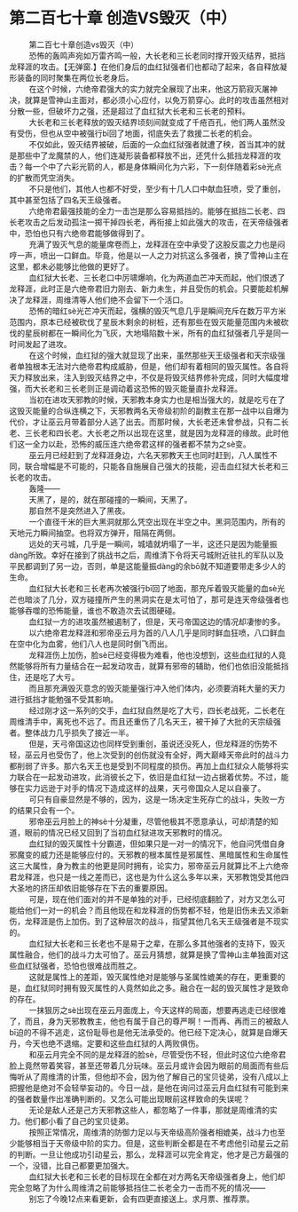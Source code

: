 <h1>第二百七十章 创造VS毁灭（中）</h1>
<div id="content">&nbsp&nbsp&nbsp&nbsp&nbsp&nbsp&nbsp&nbsp
 第二百七十章创造vs毁灭（中）
 <br/>&nbsp&nbsp&nbsp&nbsp&nbsp&nbsp&nbsp&nbsp
 恐怖的轰鸣声宛如万雷齐鸣一般，大长老和三长老同时撑开毁灭结界，抵挡龙释涯的攻击。【无弹窗.】在他们身后的血红狱强者们也都动了起来，各自释放凝形装备的同时聚集在两位长老身后。
 <br/>&nbsp&nbsp&nbsp&nbsp&nbsp&nbsp&nbsp&nbsp
 在这个时候，六绝帝君强大的实力就完全展现了出来，他这万箭寂灭屠神决，就算是雪神山主面对，都必须小心应付，以免万箭穿心。此时的攻击虽然相对分散一些，但破坏力之强，还是超过了血红狱大长老和三长老的预料。
 <br/>&nbsp&nbsp&nbsp&nbsp&nbsp&nbsp&nbsp&nbsp
 大长老和三长老释放的毁灭结界顷刻间就变成了千疮百孔，他们两人虽然没有受伤，但也从空中被强行bī回了地面，彻底失去了救援二长老的机会。
 <br/>&nbsp&nbsp&nbsp&nbsp&nbsp&nbsp&nbsp&nbsp
 不仅如此，毁灭结界被破，后面的一众血红狱强者就遭了秧，首当其冲的就是那些中了龙魔禁的人，他们连凝形装备都释放不出，还凭什么抵挡龙释涯的攻击？每一个中了六彩光箭的人，都是身体瞬间化为六彩，下一刻伴随着彩sè光点的扩散而凭空消失。
 <br/>&nbsp&nbsp&nbsp&nbsp&nbsp&nbsp&nbsp&nbsp
 不只是他们，其他人也都不好受，至少有十几人口中献血狂喷，受了重创，其中甚至包括了四名天王级强者。
 <br/>&nbsp&nbsp&nbsp&nbsp&nbsp&nbsp&nbsp&nbsp
 六绝帝君最强技能的全力一击岂是那么容易抵挡的。能够在抵挡二长老、四长老攻击之后发动孤注一掷干掉四长老，再衔接上如此强大的攻击，在天帝级强者中，恐怕也只有六绝帝君能够做得到了。
 <br/>&nbsp&nbsp&nbsp&nbsp&nbsp&nbsp&nbsp&nbsp
 充满了毁灭气息的能量席卷而上，龙释涯在空中承受了这股反震之力也是闷哼一声，喷出一口鲜血。毕竟，他是以一人之力对抗这么多强者，换了雪神山主在这里，都未必能够比他做的更好了。
 <br/>&nbsp&nbsp&nbsp&nbsp&nbsp&nbsp&nbsp&nbsp
 血红狱大长老、三长老口中厉啸爆响，化为两道血芒冲天而起，他们恨透了龙释涯，此时正是六绝帝君旧力刚去、新力未生，并且受伤的机会。只要能趁机解决了龙释涯，周维清等人他们绝不会留下一个活口。
 <br/>&nbsp&nbsp&nbsp&nbsp&nbsp&nbsp&nbsp&nbsp
 恐怖的暗红sè光芒冲天而起，强横的毁灭气息几乎是瞬间充斥在数万平方米范围内，原本已经被砍伐了星辰木剩余的树桩，还有那些在毁灭能量范围内未被砍伐的星辰树都在一瞬间化为飞灰，大地塌陷数十米，所有的血红狱强者几乎是同一时间发起了进攻。
 <br/>&nbsp&nbsp&nbsp&nbsp&nbsp&nbsp&nbsp&nbsp
 在这个时候，血红狱的强大就显现了出来，虽然那些天王级强者和天宗级强者单独根本无法对六绝帝君构成威胁，但是，他们却有着相同的毁灭属性。各自将天力释放出来，注入到毁灭结界之中，不仅是将毁灭结界修补完成，同时大幅度增强，而大长老和三长老则正是调动着这恐怖的毁灭能量直扑龙释涯。
 <br/>&nbsp&nbsp&nbsp&nbsp&nbsp&nbsp&nbsp&nbsp
 当初在进攻天邪教的时候，天邪教本身实力也是相当强大的，就是吃亏在了这毁灭能量的合纵连横之下，天邪教两名天帝级初阶的副教主在那一战中以自爆为代价，才让巫云月带着部分人逃了出去。而那时候，大长老还未曾参战，只有二长老、三长老和四长老。大长老之所以出现在这里，就是因为龙释涯的缘故。此时他们这一全力以赴，恐怖的威压连六绝帝君这样的强者都不禁为之sè变。
 <br/>&nbsp&nbsp&nbsp&nbsp&nbsp&nbsp&nbsp&nbsp
 巫云月已经赶到了龙释涯身边，六名天邪教天王也同时赶到，八人属性不同，联合增幅是不可能的，只能各自施展自己强大的技能，迎击血红狱大长老和三长老的攻击。
 <br/>&nbsp&nbsp&nbsp&nbsp&nbsp&nbsp&nbsp&nbsp
 轰隆——
 <br/>&nbsp&nbsp&nbsp&nbsp&nbsp&nbsp&nbsp&nbsp
 天黑了，是的，就在那碰撞的一瞬间，天黑了。
 <br/>&nbsp&nbsp&nbsp&nbsp&nbsp&nbsp&nbsp&nbsp
 那自然不是突然进入了黑夜。
 <br/>&nbsp&nbsp&nbsp&nbsp&nbsp&nbsp&nbsp&nbsp
 一个直径千米的巨大黑洞就那么凭空出现在半空之中。黑洞范围内，所有的天地元力瞬间抽空。也将双方弹开，阻隔在两侧。
 <br/>&nbsp&nbsp&nbsp&nbsp&nbsp&nbsp&nbsp&nbsp
 远处的天弓城，几乎是一瞬间，城墙就坍塌了一半，这还只是因为能量振dàng所致。幸好在接到了挑战书之后，周维清下令将天弓城附近驻扎的军队以及平民都调到了另一边，否则，单是这能量振dàng的余bō就不知道要带走多少人的生命。
 <br/>&nbsp&nbsp&nbsp&nbsp&nbsp&nbsp&nbsp&nbsp
 血红狱大长老和三长老再次被强行bī回了地面，那充斥着毁灭能量的血sè光芒也暗淡了几分，双方碰撞所产生的黑洞实在是太可怕了，那可是连天帝级强者也能够吞噬的恐怖能量，谁也不敢造次去试图硬碰。
 <br/>&nbsp&nbsp&nbsp&nbsp&nbsp&nbsp&nbsp&nbsp
 血红狱一方的进攻虽然被遏制了，但是，天弓帝国这边的情况却凄惨的多。
 <br/>&nbsp&nbsp&nbsp&nbsp&nbsp&nbsp&nbsp&nbsp
 以六绝帝君龙释涯和邪帝巫云月为首的八人几乎是同时鲜血狂喷，八口鲜血在空中化为血雾，他们八人也是同时倒飞而出。
 <br/>&nbsp&nbsp&nbsp&nbsp&nbsp&nbsp&nbsp&nbsp
 龙释涯伤上加伤，脸sè已经变得极为难看，他也没想到，这些血红狱的人竟然能够将所有力量结合在一起发动攻击，就算有邪帝的辅助，他们也依旧没能抵挡住，还是吃了大亏。
 <br/>&nbsp&nbsp&nbsp&nbsp&nbsp&nbsp&nbsp&nbsp
 而且那充满毁灭意念的毁灭能量强行冲入他们体内，必须要消耗大量的天力进行抵挡才能勉强不受其影响。
 <br/>&nbsp&nbsp&nbsp&nbsp&nbsp&nbsp&nbsp&nbsp
 经过刚才这一系列的交手，血红狱自然是吃了大亏，四长老战死，二长老在周维清手中，离死也不远了。而且还重伤了几名天王，被干掉了大批的天宗级强者。整体战力几乎损失了接近一半。
 <br/>&nbsp&nbsp&nbsp&nbsp&nbsp&nbsp&nbsp&nbsp
 但是，天弓帝国这边也同样受到重创，虽说还没死人，但龙释涯的伤势不轻，巫云月也受伤了，他上次受到的创伤就没有全好，两大巅峰天帝此时的战斗力都削弱了许多。那六名天王也是受到不同程度的损伤。再加上血红狱众人能够将实力联合在一起发动进攻，此消彼长之下，依旧是血红狱一边占据着优势。不过，能够在实力远逊于对手的情况下造成这样的战果，天弓帝国众人足以自豪了。
 <br/>&nbsp&nbsp&nbsp&nbsp&nbsp&nbsp&nbsp&nbsp
 可只有自豪显然是不够的，因为，这是一场决定生死存亡的战斗，失败一方的结果只会有一个。
 <br/>&nbsp&nbsp&nbsp&nbsp&nbsp&nbsp&nbsp&nbsp
 邪帝巫云月脸上的神sè十分凝重，尽管他极其不愿意承认，可却清楚的知道，眼前的情况已经又回到了当初血红狱进攻天邪教时的情况。
 <br/>&nbsp&nbsp&nbsp&nbsp&nbsp&nbsp&nbsp&nbsp
 血红狱的毁灭属性十分霸道，但如果只是一对一的情况下，他自问凭借自身邪魔变的威力还是能够应付的。天邪教的根本属性是邪属性、黑暗属性和生命属性这三大属性，身为教主的他更是同时拥有，论实力，邪帝巫云月就算比不上六绝帝君龙释涯，也只是一线之差而已，这也是为什么这么多年以来，天邪教饱受其他四大圣地的挤压却依旧能够存在下去的重要原因。
 <br/>&nbsp&nbsp&nbsp&nbsp&nbsp&nbsp&nbsp&nbsp
 可是，现在他们面对的并不是单独的对手，已经彻底翻脸了，对方又怎么可能给他们一对一的机会？而且他现在和龙释涯的伤势都不轻，他是旧伤未去又添新伤，龙释涯是伤上加伤。到了这种层次的战斗，指望其他几名天王级强者是不现实的。
 <br/>&nbsp&nbsp&nbsp&nbsp&nbsp&nbsp&nbsp&nbsp
 血红狱大长老和三长老也不是易于之辈，在那么多其他强者的支持下，毁灭属性融合，他们的战斗力太可怕了。巫云月猜想，就算是换了雪神山主单独面对这些血红狱强者，恐怕也很难战而胜之。
 <br/>&nbsp&nbsp&nbsp&nbsp&nbsp&nbsp&nbsp&nbsp
 这就是属性上的差距，毁灭属性绝对是能够与圣属性媲美的存在，更重要的是，血红狱同时拥有毁灭属性的人竟然如此之多。融合在一起的毁灭属性才是致命的存在。
 <br/>&nbsp&nbsp&nbsp&nbsp&nbsp&nbsp&nbsp&nbsp
 一抹狠厉之sè出现在巫云月面庞上，今天这样的局面，想要再逃走已经很难了，而且，身为天邪教教主，他也有属于自己的尊严啊！一而再、再而三的被敌人bī迫的不得不逃走，这份耻辱也是他无法承受的。他已经下定决心，就算是自爆天丹，今天也绝不退缩。定要和这些血红狱的人两败俱伤。
 <br/>&nbsp&nbsp&nbsp&nbsp&nbsp&nbsp&nbsp&nbsp
 和巫云月完全不同的是龙释涯的脸sè，尽管受伤不轻，但此时这位六绝帝君脸上竟然带着笑容，甚至还带着几分玩味。巫云月或许会因为眼前的局面而有些后悔听从了周维清的计策，但他却不会，因为他了解自己的宝贝徒弟，没有八成以上把握他是绝对不会轻举妄动的。今日一战，是他在询问过巫云月血红狱有可能到来的强者数量作出准确判断的。又怎么可能出现眼前这样致命的失误呢？
 <br/>&nbsp&nbsp&nbsp&nbsp&nbsp&nbsp&nbsp&nbsp
 无论是敌人还是己方天邪教这些人，都忽略了一件事，那就是周维清的实力。他们都小看了自己的宝贝徒弟。
 <br/>&nbsp&nbsp&nbsp&nbsp&nbsp&nbsp&nbsp&nbsp
 按照正常情况，周维清的防御力足以与天帝级高阶强者相媲美，战斗力也至少能够相当于天帝级中阶的实力。但是，这些判断全都是在不考虑他引动星云之前的判断。一旦让他成功引动星云，那么，龙释涯可以完全肯定，他才是己方最强的一个，没错，比自己都要更加强大。
 <br/>&nbsp&nbsp&nbsp&nbsp&nbsp&nbsp&nbsp&nbsp
 血红狱大长老和三长老的目标现在全都在对方两名天帝级强者身上，他们却完全忽略了为什么周维清之前能够抵挡住二长老全力一击而不死的情况——
 <br/>&nbsp&nbsp&nbsp&nbsp&nbsp&nbsp&nbsp&nbsp
 别忘了今晚12点来看更新，会有四更直接送上。求月票、推荐票。
 <br/>&nbsp&nbsp&nbsp&nbsp&nbsp&nbsp&nbsp&nbsp
 <br/>&nbsp&nbsp&nbsp&nbsp&nbsp&nbsp&nbsp&nbsp
</div>

